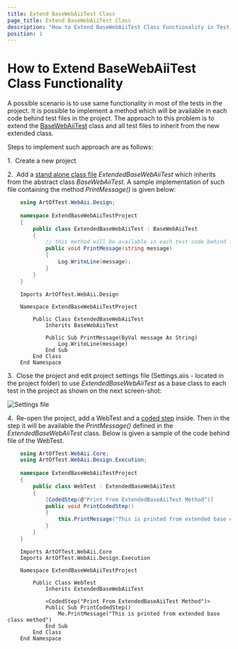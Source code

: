 ```yaml
---
title: Extend BaseWebAiiTest Class
page_title: Extend BaseWebAiiTest Class
description: "How to Extend BaseWebAiiTest Class Functionality in Test Studio coded projects."
position: 1
---
```

# How to Extend BaseWebAiiTest Class Functionality 

A possible scenario is to use same functionality in most of the tests in the project. It is possible to implement a method which will be available in each code behind test files in the project. The approach to this problem is to extend the <a href="https://docs.telerik.com/teststudioapi/html/T_ArtOfTest_WebAii_Design_BaseWebAiiTest.htm" target="_blank">BaseWebAiiTest</a> class and all test files to inherit from the new extended class.

Steps to implement such approach are as follows:

1.&nbsp; Create a new project

2.&nbsp; Add a <a href="/features/coded-steps/standalone-code-file" target="_blank">stand alone class file</a> *ExtendedBaseWebAiiTest* which inherits from the abstract class *BaseWebAiiTest*. A sample implementation of such file containing the method *PrintMessage()* is given below:

```C#
	using ArtOfTest.WebAii.Design;
	
	namespace ExtendBaseWebAiiTestProject
	{
    	public class ExtendedBaseWebAiiTest : BaseWebAiiTest
    	{
			// this method will be available in each test code behind file coded step
        	public void PrintMessage(string message)
        	{
            	Log.WriteLine(message);
        	}
    	}
	}
```
```VB
	Imports ArtOfTest.WebAii.Design
	
	Namespace ExtendBaseWebAiiTestProject
	
	    Public Class ExtendedBaseWebAiiTest
	        Inherits BaseWebAiiTest
	        
	        Public Sub PrintMessage(ByVal message As String)
	            Log.WriteLine(message)
	        End Sub
	    End Class
	End Namespace
```

3.&nbsp; Close the project and edit project settings file (Settings.aiis - located in the project folder) to use *ExtendedBaseWebAiiTest* as a base class to each test in the project as shown on the next screen-shot:

![Settings file][1]

4.&nbsp; Re-open the project, add a WebTest and a <a href="/features/custom-steps/script-step" target="_blank">coded step</a> inside. Then in the step it will be available the *PrintMessage()* defined in the *ExtendedBaseWebAiiTest* class. Below is given a sample of the code behind file of the WebTest.

```C#
	using ArtOfTest.WebAii.Core;
	using ArtOfTest.WebAii.Design.Execution;
	
	namespace ExtendBaseWebAiiTestProject
	{
	    public class WebTest : ExtendedBaseWebAiiTest
	    {
	        [CodedStep(@"Print From ExtendedBaseAiiTest Method")]
	        public void PrintCodedStep()
	        {
	            this.PrintMessage("This is printed from extended base class method");
	        }
	    }
	}
```
```VB
	Imports ArtOfTest.WebAii.Core
	Imports ArtOfTest.WebAii.Design.Execution
	
	Namespace ExtendBaseWebAiiTestProject
	
	    Public Class WebTest
	        Inherits ExtendedBaseWebAiiTest
	        
	        <CodedStep("Print From ExtendedBaseAiiTest Method")>
	        Public Sub PrintCodedStep()
	            Me.PrintMessage("This is printed from extended base class method")
	        End Sub
	    End Class
	End Namespace
```

[1]: /img/advanced-topics/coded-samples/general/extend-BaseWebAiiTest-class/fig1.png
